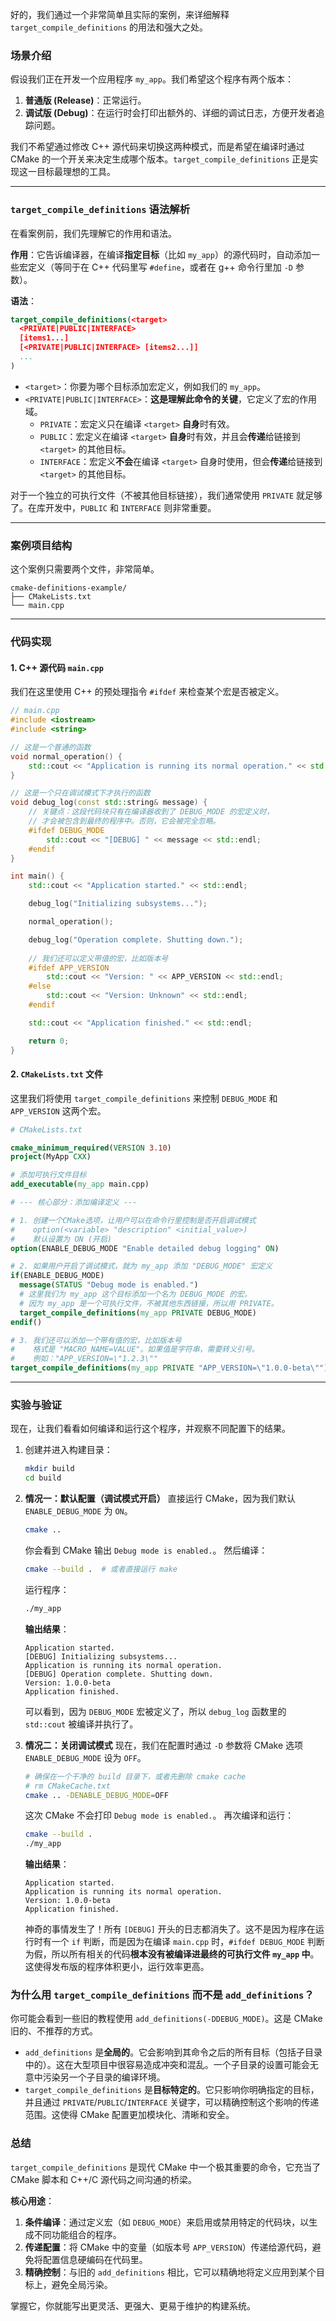 好的，我们通过一个非常简单且实际的案例，来详细解释 `target_compile_definitions` 的用法和强大之处。

### 场景介绍

假设我们正在开发一个应用程序 `my_app`。我们希望这个程序有两个版本：

1.  **普通版 (Release)**：正常运行。
2.  **调试版 (Debug)**：在运行时会打印出额外的、详细的调试日志，方便开发者追踪问题。

我们不希望通过修改 C++ 源代码来切换这两种模式，而是希望在编译时通过 CMake 的一个开关来决定生成哪个版本。`target_compile_definitions` 正是实现这一目标最理想的工具。

-----

### `target_compile_definitions` 语法解析

在看案例前，我们先理解它的作用和语法。

**作用**：它告诉编译器，在编译**指定目标**（比如 `my_app`）的源代码时，自动添加一些宏定义（等同于在 C++ 代码里写 `#define`，或者在 g++ 命令行里加 `-D` 参数）。

**语法**：

```cmake
target_compile_definitions(<target>
  <PRIVATE|PUBLIC|INTERFACE>
  [items1...]
  [<PRIVATE|PUBLIC|INTERFACE> [items2...]]
  ...
)
```

  - `<target>`：你要为哪个目标添加宏定义，例如我们的 `my_app`。
  - `<PRIVATE|PUBLIC|INTERFACE>`：**这是理解此命令的关键**，它定义了宏的作用域。
      - `PRIVATE`：宏定义只在编译 `<target>` **自身**时有效。
      - `PUBLIC`：宏定义在编译 `<target>` **自身**时有效，并且会**传递**给链接到 `<target>` 的其他目标。
      - `INTERFACE`：宏定义**不会**在编译 `<target>` 自身时使用，但会**传递**给链接到 `<target>` 的其他目标。

对于一个独立的可执行文件（不被其他目标链接），我们通常使用 `PRIVATE` 就足够了。在库开发中，`PUBLIC` 和 `INTERFACE` 则非常重要。

-----

### 案例项目结构

这个案例只需要两个文件，非常简单。

```
cmake-definitions-example/
├── CMakeLists.txt
└── main.cpp
```

-----

### 代码实现

#### 1\. C++ 源代码 `main.cpp`

我们在这里使用 C++ 的预处理指令 `#ifdef` 来检查某个宏是否被定义。

```cpp
// main.cpp
#include <iostream>
#include <string>

// 这是一个普通的函数
void normal_operation() {
    std::cout << "Application is running its normal operation." << std::endl;
}

// 这是一个只在调试模式下才执行的函数
void debug_log(const std::string& message) {
    // 关键点：这段代码块只有在编译器收到了 DEBUG_MODE 的宏定义时，
    // 才会被包含到最终的程序中。否则，它会被完全忽略。
    #ifdef DEBUG_MODE
        std::cout << "[DEBUG] " << message << std::endl;
    #endif
}

int main() {
    std::cout << "Application started." << std::endl;

    debug_log("Initializing subsystems...");

    normal_operation();

    debug_log("Operation complete. Shutting down.");
    
    // 我们还可以定义带值的宏，比如版本号
    #ifdef APP_VERSION
        std::cout << "Version: " << APP_VERSION << std::endl;
    #else
        std::cout << "Version: Unknown" << std::endl;
    #endif

    std::cout << "Application finished." << std::endl;

    return 0;
}
```

#### 2\. `CMakeLists.txt` 文件

这里我们将使用 `target_compile_definitions` 来控制 `DEBUG_MODE` 和 `APP_VERSION` 这两个宏。

```cmake
# CMakeLists.txt

cmake_minimum_required(VERSION 3.10)
project(MyApp CXX)

# 添加可执行文件目标
add_executable(my_app main.cpp)

# --- 核心部分：添加编译定义 ---

# 1. 创建一个CMake选项，让用户可以在命令行里控制是否开启调试模式
#    option(<variable> "description" <initial_value>)
#    默认设置为 ON (开启)
option(ENABLE_DEBUG_MODE "Enable detailed debug logging" ON)

# 2. 如果用户开启了调试模式，就为 my_app 添加 "DEBUG_MODE" 宏定义
if(ENABLE_DEBUG_MODE)
  message(STATUS "Debug mode is enabled.")
  # 这里我们为 my_app 这个目标添加一个名为 DEBUG_MODE 的宏。
  # 因为 my_app 是一个可执行文件，不被其他东西链接，所以用 PRIVATE。
  target_compile_definitions(my_app PRIVATE DEBUG_MODE)
endif()

# 3. 我们还可以添加一个带有值的宏，比如版本号
#    格式是 "MACRO_NAME=VALUE"。如果值是字符串，需要转义引号。
#    例如："APP_VERSION=\"1.2.3\""
target_compile_definitions(my_app PRIVATE "APP_VERSION=\"1.0.0-beta\"")

```

-----

### 实验与验证

现在，让我们看看如何编译和运行这个程序，并观察不同配置下的结果。

1.  创建并进入构建目录：

    ```bash
    mkdir build
    cd build
    ```

2.  **情况一：默认配置（调试模式开启）**
    直接运行 CMake，因为我们默认 `ENABLE_DEBUG_MODE` 为 `ON`。

    ```bash
    cmake ..
    ```

    你会看到 CMake 输出 `Debug mode is enabled.`。
    然后编译：

    ```bash
    cmake --build .  # 或者直接运行 make
    ```

    运行程序：

    ```bash
    ./my_app
    ```

    **输出结果**：

    ```
    Application started.
    [DEBUG] Initializing subsystems...
    Application is running its normal operation.
    [DEBUG] Operation complete. Shutting down.
    Version: 1.0.0-beta
    Application finished.
    ```

    可以看到，因为 `DEBUG_MODE` 宏被定义了，所以 `debug_log` 函数里的 `std::cout` 被编译并执行了。

3.  **情况二：关闭调试模式**
    现在，我们在配置时通过 `-D` 参数将 CMake 选项 `ENABLE_DEBUG_MODE` 设为 `OFF`。

    ```bash
    # 确保在一个干净的 build 目录下，或者先删除 cmake cache
    # rm CMakeCache.txt
    cmake .. -DENABLE_DEBUG_MODE=OFF
    ```

    这次 CMake 不会打印 `Debug mode is enabled.`。
    再次编译和运行：

    ```bash
    cmake --build .
    ./my_app
    ```

    **输出结果**：

    ```
    Application started.
    Application is running its normal operation.
    Version: 1.0.0-beta
    Application finished.
    ```

    神奇的事情发生了！所有 `[DEBUG]` 开头的日志都消失了。这不是因为程序在运行时有一个 `if` 判断，而是因为在编译 `main.cpp` 时，`#ifdef DEBUG_MODE` 判断为假，所以所有相关的代码**根本没有被编译进最终的可执行文件 `my_app` 中**。这使得发布版的程序体积更小，运行效率更高。

### 为什么用 `target_compile_definitions` 而不是 `add_definitions`？

你可能会看到一些旧的教程使用 `add_definitions(-DDEBUG_MODE)`。这是 CMake 旧的、不推荐的方式。

  - `add_definitions` 是**全局的**。它会影响到其命令之后的所有目标（包括子目录中的）。这在大型项目中很容易造成冲突和混乱。一个子目录的设置可能会无意中污染另一个子目录的编译环境。
  - `target_compile_definitions` 是**目标特定的**。它只影响你明确指定的目标，并且通过 `PRIVATE`/`PUBLIC`/`INTERFACE` 关键字，可以精确控制这个影响的传递范围。这使得 CMake 配置更加模块化、清晰和安全。

### 总结

`target_compile_definitions` 是现代 CMake 中一个极其重要的命令，它充当了 CMake 脚本和 C++/C 源代码之间沟通的桥梁。

**核心用途**：

1.  **条件编译**：通过定义宏（如 `DEBUG_MODE`）来启用或禁用特定的代码块，以生成不同功能组合的程序。
2.  **传递配置**：将 CMake 中的变量（如版本号 `APP_VERSION`）传递给源代码，避免将配置信息硬编码在代码里。
3.  **精确控制**：与旧的 `add_definitions` 相比，它可以精确地将定义应用到某个目标上，避免全局污染。

掌握它，你就能写出更灵活、更强大、更易于维护的构建系统。
